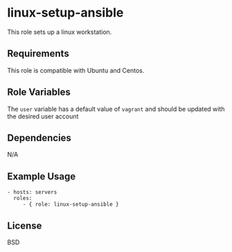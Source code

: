 linux-setup-ansible
=========

This role sets up a linux workstation.

Requirements
------------

This role is compatible with Ubuntu and Centos.

Role Variables
--------------

The `user` variable has a default value of `vagrant` and should be updated with the desired user account

Dependencies
------------

N/A

Example Usage
----------------

    - hosts: servers
      roles:
         - { role: linux-setup-ansible }

License
-------

BSD
